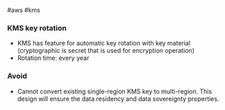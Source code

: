 #aws #kms

### KMS key rotation
- KMS has feature for automatic key rotation with key material (cryptographic is secret that is used for encryption operation)
- Rotation time: every year

### Avoid
- Cannot convert existing single-region KMS key to multi-region. This design will ensure the data residency and data sovereignty properties.